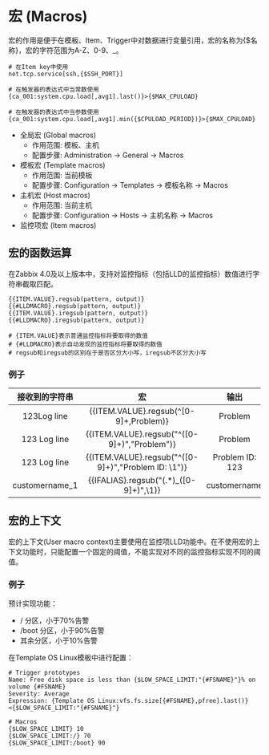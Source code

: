 # 宏 (Macros)

宏的作用是便于在模板、Item、Trigger中对数据进行变量引用，宏的名称为{$名称}，宏的字符范围为A-Z、0-9、_。

```
# 在Item key中使用
net.tcp.service[ssh,{$SSH_PORT}]

# 在触发器的表达式中当常数使用
{ca_001:system.cpu.load[,avg1].last()}>{$MAX_CPULOAD}

# 在触发器的表达式中当参数使用
{ca_001:system.cpu.load[,avg1].min({$CPULOAD_PERIOD})}>{$MAX_CPULOAD}
```

+ 全局宏 (Global macros)
  + 作用范围: 模板、主机
  + 配置步骤: Administration -> General -> Macros
+ 模板宏 (Template macros)
  + 作用范围: 当前模板
  + 配置步骤: Configuration -> Templates -> 模板名称 -> Macros
+ 主机宏 (Host macros)
  + 作用范围: 当前主机
  + 配置步骤: Configuration -> Hosts -> 主机名称 -> Macros
+ 监控项宏 (Item macros)

## 宏的函数运算

在Zabbix 4.0及以上版本中，支持对监控指标（包括LLD的监控指标）数值进行字符串截取匹配。

```
{{ITEM.VALUE}.regsub(pattern, output)}
{{#LLDMACRO}.regsub(pattern, output)}
{{ITEM.VALUE}.iregsub(pattern, output)}
{{#LLDMACRO}.iregsub(pattern, output)}

# {ITEM.VALUE}表示普通监控指标将要取得的数值
# {#LLDMACRO}表示自动发现的监控指标将要取得的数值
# regsub和iregsub的区别在于是否区分大小写，iregsub不区分大小写
```

### 例子

| 接收到的字符串 |        宏        |    输出    |
| :------------: | :--------------: | :--------: |
| 123Log line | {{ITEM.VALUE}.regsub(^[0-9]+,Problem)} | Problem |
| 123 Log line | {{ITEM.VALUE}.regsub("^([0-9]+)","Problem")}| Problem |
| 123 Log line | {{ITEM.VALUE}.regsub("^([0-9]+)","Problem ID: \1")} | Problem ID: 123 |
| customername_1 | {{IFALIAS}.regsub("(.*)_([0-9]+)",\1)} | customername |

## 宏的上下文

宏的上下文(User macro context)主要使用在监控项LLD功能中。在不使用宏的上下文功能时，只能配置一个固定的阈值，不能实现对不同的监控指标实现不同的阈值。

### 例子

预计实现功能：
+ / 分区，小于70%告警
+ /boot 分区，小于90%告警
+ 其余分区，小于10%告警

在Template OS Linux模板中进行配置：
```
# Trigger prototypes
Name: Free disk space is less than {$LOW_SPACE_LIMIT:"{#FSNAME}"}% on volume {#FSNAME}
Severity: Average
Expression: {Template OS Linux:vfs.fs.size[{#FSNAME},pfree].last()}<{$LOW_SPACE_LIMIT:"{#FSNAME}"}

# Macros
{$LOW_SPACE_LIMIT} 10
{$LOW_SPACE_LIMIT:/} 70
{$LOW_SPACE_LIMIT:/boot} 90
```
